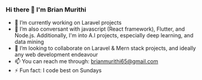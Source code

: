 ### Hi there 👋 I'm Brian Murithi

- 🔭 I’m currently working on Laravel projects
- 🌱 I’m also conversant with javascript (React framework), Flutter, and Node.js. Additionally, I'm into A.I projects, especially deep learning, and data mining
- 👯 I’m looking to collaborate on Laravel & Mern stack projects, and ideally any web development endeavour 
- 📫 You can reach me through: brianmurithi65@gmail.com 
- ⚡ Fun fact: I code best on Sundays
<!--
**brianmureithi/brianmureithi** is a ✨ _special_ ✨ repository because its `README.md` (this file) appears on your GitHub profile.

Here are some ideas to get you started:

- 🔭 I’m currently working on ...
- 🌱 I’m currently learning ...
- 👯 I’m looking to collaborate on ...
- 🤔 I’m looking for help with ...
- 💬 Ask me about ...
- 📫 How to reach me: ...
- 😄 Pronouns: ...
- ⚡ Fun fact: ...
-->
